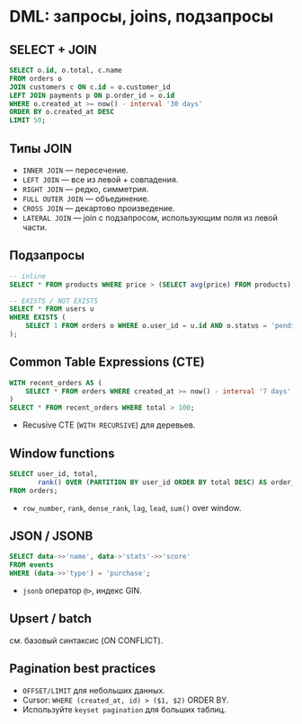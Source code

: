 # DML: запросы, joins, подзапросы

## SELECT + JOIN
```sql
SELECT o.id, o.total, c.name
FROM orders o
JOIN customers c ON c.id = o.customer_id
LEFT JOIN payments p ON p.order_id = o.id
WHERE o.created_at >= now() - interval '30 days'
ORDER BY o.created_at DESC
LIMIT 50;
```

## Типы JOIN
- `INNER JOIN` — пересечение.
- `LEFT JOIN` — все из левой + совпадения.
- `RIGHT JOIN` — редко, симметрия.
- `FULL OUTER JOIN` — объединение.
- `CROSS JOIN` — декартово произведение.
- `LATERAL JOIN` — join с подзапросом, использующим поля из левой части.

## Подзапросы
```sql
-- inline
SELECT * FROM products WHERE price > (SELECT avg(price) FROM products);

-- EXISTS / NOT EXISTS
SELECT * FROM users u
WHERE EXISTS (
    SELECT 1 FROM orders o WHERE o.user_id = u.id AND o.status = 'pending'
);
```

## Common Table Expressions (CTE)
```sql
WITH recent_orders AS (
    SELECT * FROM orders WHERE created_at >= now() - interval '7 days'
)
SELECT * FROM recent_orders WHERE total > 100;
```
- Recusive CTE (`WITH RECURSIVE`) для деревьев.

## Window functions
```sql
SELECT user_id, total,
       rank() OVER (PARTITION BY user_id ORDER BY total DESC) AS order_rank
FROM orders;
```
- `row_number`, `rank`, `dense_rank`, `lag`, `lead`, `sum()` over window.

## JSON / JSONB
```sql
SELECT data->>'name', data->'stats'->>'score'
FROM events
WHERE (data->>'type') = 'purchase';
```
- `jsonb` оператор `@>`, индекс GIN.

## Upsert / batch
см. базовый синтаксис (ON CONFLICT).

## Pagination best practices
- `OFFSET/LIMIT` для небольших данных.
- Cursor: `WHERE (created_at, id) > ($1, $2)` ORDER BY.
- Используйте `keyset pagination` для больших таблиц.

